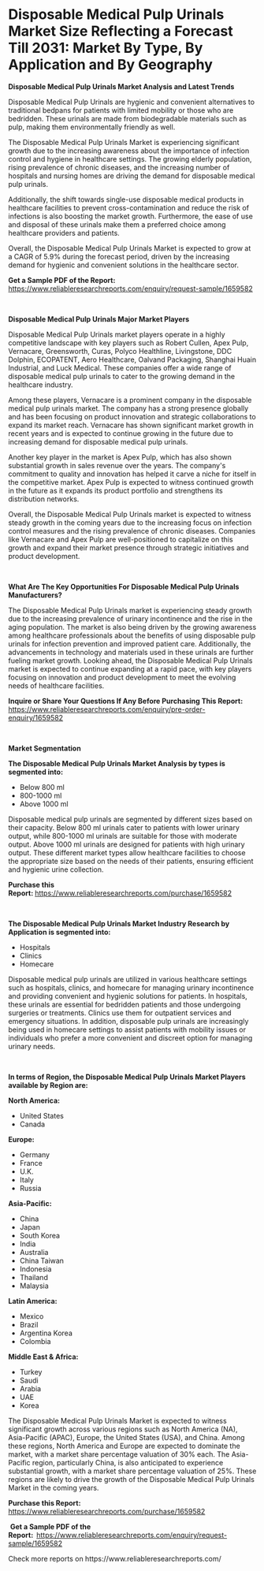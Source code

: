 <p><h1>Disposable Medical Pulp Urinals Market Size Reflecting a Forecast Till 2031: Market By Type, By Application and By Geography</h1></p><p><strong>Disposable Medical Pulp Urinals Market Analysis and Latest Trends</strong></p>
<p><p>Disposable Medical Pulp Urinals are hygienic and convenient alternatives to traditional bedpans for patients with limited mobility or those who are bedridden. These urinals are made from biodegradable materials such as pulp, making them environmentally friendly as well.</p><p>The Disposable Medical Pulp Urinals Market is experiencing significant growth due to the increasing awareness about the importance of infection control and hygiene in healthcare settings. The growing elderly population, rising prevalence of chronic diseases, and the increasing number of hospitals and nursing homes are driving the demand for disposable medical pulp urinals.</p><p>Additionally, the shift towards single-use disposable medical products in healthcare facilities to prevent cross-contamination and reduce the risk of infections is also boosting the market growth. Furthermore, the ease of use and disposal of these urinals make them a preferred choice among healthcare providers and patients.</p><p>Overall, the Disposable Medical Pulp Urinals Market is expected to grow at a CAGR of 5.9% during the forecast period, driven by the increasing demand for hygienic and convenient solutions in the healthcare sector.</p></p>
<p><strong>Get a Sample PDF of the Report:&nbsp;</strong> <a href="https://www.reliableresearchreports.com/enquiry/request-sample/1659582">https://www.reliableresearchreports.com/enquiry/request-sample/1659582</a></p>
<p>&nbsp;</p>
<p><strong>Disposable Medical Pulp Urinals Major Market Players</strong></p>
<p><p>Disposable Medical Pulp Urinals market players operate in a highly competitive landscape with key players such as Robert Cullen, Apex Pulp, Vernacare, Greensworth, Curas, Polyco Healthline, Livingstone, DDC Dolphin, ECOPATENT, Aero Healthcare, Oalvand Packaging, Shanghai Huain Industrial, and Luck Medical. These companies offer a wide range of disposable medical pulp urinals to cater to the growing demand in the healthcare industry.</p><p>Among these players, Vernacare is a prominent company in the disposable medical pulp urinals market. The company has a strong presence globally and has been focusing on product innovation and strategic collaborations to expand its market reach. Vernacare has shown significant market growth in recent years and is expected to continue growing in the future due to increasing demand for disposable medical pulp urinals.</p><p>Another key player in the market is Apex Pulp, which has also shown substantial growth in sales revenue over the years. The company's commitment to quality and innovation has helped it carve a niche for itself in the competitive market. Apex Pulp is expected to witness continued growth in the future as it expands its product portfolio and strengthens its distribution networks.</p><p>Overall, the Disposable Medical Pulp Urinals market is expected to witness steady growth in the coming years due to the increasing focus on infection control measures and the rising prevalence of chronic diseases. Companies like Vernacare and Apex Pulp are well-positioned to capitalize on this growth and expand their market presence through strategic initiatives and product development.</p></p>
<p>&nbsp;</p>
<p><strong>What Are The Key Opportunities For Disposable Medical Pulp Urinals Manufacturers?</strong></p>
<p><p>The Disposable Medical Pulp Urinals market is experiencing steady growth due to the increasing prevalence of urinary incontinence and the rise in the aging population. The market is also being driven by the growing awareness among healthcare professionals about the benefits of using disposable pulp urinals for infection prevention and improved patient care. Additionally, the advancements in technology and materials used in these urinals are further fueling market growth. Looking ahead, the Disposable Medical Pulp Urinals market is expected to continue expanding at a rapid pace, with key players focusing on innovation and product development to meet the evolving needs of healthcare facilities.</p></p>
<p><strong>Inquire or Share Your Questions If Any Before Purchasing This Report:</strong> <a href="https://www.reliableresearchreports.com/enquiry/pre-order-enquiry/1659582">https://www.reliableresearchreports.com/enquiry/pre-order-enquiry/1659582</a></p>
<p>&nbsp;</p>
<p><strong>Market Segmentation</strong></p>
<p><strong>The Disposable Medical Pulp Urinals Market Analysis by types is segmented into:</strong></p>
<p><ul><li>Below 800 ml</li><li>800-1000 ml</li><li>Above 1000 ml</li></ul></p>
<p><p>Disposable medical pulp urinals are segmented by different sizes based on their capacity. Below 800 ml urinals cater to patients with lower urinary output, while 800-1000 ml urinals are suitable for those with moderate output. Above 1000 ml urinals are designed for patients with high urinary output. These different market types allow healthcare facilities to choose the appropriate size based on the needs of their patients, ensuring efficient and hygienic urine collection.</p></p>
<p><strong>Purchase this Report:&nbsp;</strong><a href="https://www.reliableresearchreports.com/purchase/1659582">https://www.reliableresearchreports.com/purchase/1659582</a></p>
<p>&nbsp;</p>
<p><strong>The Disposable Medical Pulp Urinals Market Industry Research by Application is segmented into:</strong></p>
<p><ul><li>Hospitals</li><li>Clinics</li><li>Homecare</li></ul></p>
<p><p>Disposable medical pulp urinals are utilized in various healthcare settings such as hospitals, clinics, and homecare for managing urinary incontinence and providing convenient and hygienic solutions for patients. In hospitals, these urinals are essential for bedridden patients and those undergoing surgeries or treatments. Clinics use them for outpatient services and emergency situations. In addition, disposable pulp urinals are increasingly being used in homecare settings to assist patients with mobility issues or individuals who prefer a more convenient and discreet option for managing urinary needs.</p></p>
<p>&nbsp;</p>
<p><strong>In terms of Region, the Disposable Medical Pulp Urinals Market Players available by Region are:</strong></p>
<p>
    <p> <strong> North America: </strong>
        <ul>
            <li>United States</li>
            <li>Canada</li>
        </ul>
        </p> 
    <p> <strong> Europe: </strong>
        <ul>
            <li>Germany</li>
            <li>France</li>
            <li>U.K.</li>
            <li>Italy</li>
            <li>Russia</li>
        </ul>
        </p> 
    <p> <strong> Asia-Pacific: </strong>
        <ul>
            <li>China</li>
            <li>Japan</li>
            <li>South Korea</li>
            <li>India</li>
            <li>Australia</li>
            <li>China Taiwan</li>
            <li>Indonesia</li>
            <li>Thailand</li>
            <li>Malaysia</li>
        </ul>
        </p> 
    <p> <strong> Latin America: </strong>
        <ul>
            <li>Mexico</li>
            <li>Brazil</li>
            <li>Argentina Korea</li>
            <li>Colombia</li>
        </ul>
        </p> 
    <p> <strong> Middle East & Africa: </strong>
        <ul>
            <li>Turkey</li>
            <li>Saudi</li>
            <li>Arabia</li>
            <li>UAE</li>
            <li>Korea</li>
        </ul>
    </p>
    </p>
<p><p>The Disposable Medical Pulp Urinals Market is expected to witness significant growth across various regions such as North America (NA), Asia-Pacific (APAC), Europe, the United States (USA), and China. Among these regions, North America and Europe are expected to dominate the market, with a market share percentage valuation of 30% each. The Asia-Pacific region, particularly China, is also anticipated to experience substantial growth, with a market share percentage valuation of 25%. These regions are likely to drive the growth of the Disposable Medical Pulp Urinals Market in the coming years.</p></p>
<p><strong>Purchase this Report: </strong><a href="https://www.reliableresearchreports.com/purchase/1659582">https://www.reliableresearchreports.com/purchase/1659582</a></p>
<p>&nbsp;<strong>Get a Sample PDF of the Report:&nbsp;&nbsp;</strong><a href="https://www.reliableresearchreports.com/enquiry/request-sample/1659582">https://www.reliableresearchreports.com/enquiry/request-sample/1659582</a></p>
<p><strong></strong></p>
<p>Check more reports on https://www.reliableresearchreports.com/</p>